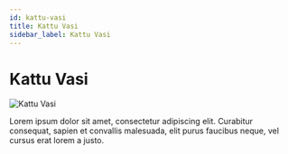 ```yaml
---
id: kattu-vasi
title: Kattu Vasi
sidebar_label: Kattu Vasi
---
```


# Kattu Vasi

![Kattu Vasi](/img/exampleimg.png)


Lorem ipsum dolor sit amet, consectetur adipiscing elit. Curabitur consequat, sapien et convallis malesuada, elit purus faucibus neque, vel cursus erat lorem a justo.

